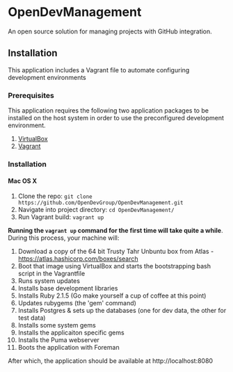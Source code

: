 # OpenDevManagement
An open source solution for managing projects with GitHub integration.

## Installation

This application includes a Vagrant file to automate configuring development environments

### Prerequisites

This application requires the following two application packages to be installed on the host system in order to use the preconfigured development environment. 

1. [VirtualBox](https://www.virtualbox.org)
2. [Vagrant](https://www.vagrantup.com)

### Installation

#### Mac OS X

1. Clone the repo: `git clone https://github.com/OpenDevGroup/OpenDevManagement.git`
2. Navigate into project directory: `cd OpenDevManagement/`
3. Run Vagrant build: `vagrant up`

**Running the `vagrant up` command for the first time will take quite a while**.
During this process, your machine will:

1. Download a copy of the 64 bit Trusty Tahr Unbuntu box from Atlas - https://atlas.hashicorp.com/boxes/search
2. Boot that image using VirtualBox and starts the bootstrapping bash script in the Vagrantfile
3. Runs system updates
3. Installs base development libraries
4. Installs Ruby 2.1.5 (Go make yourself a cup of coffee at this point)
5. Updates rubygems (the 'gem' command)
6. Installs Postgres & sets up the databases (one for dev data, the other for test data)
7. Installs some system gems
8. Installs the applicaiton specific gems
9. Installs the Puma webserver
10. Boots the application with Foreman

After which, the application should be available at http://localhost:8080

